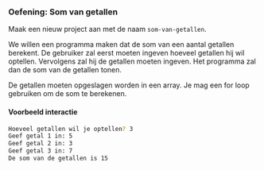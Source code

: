 ### Oefening: Som van getallen

Maak een nieuw project aan met de naam `som-van-getallen`.

We willen een programma maken dat de som van een aantal getallen berekent. De gebruiker zal eerst moeten ingeven hoeveel getallen hij wil optellen. Vervolgens zal hij de getallen moeten ingeven. Het programma zal dan de som van de getallen tonen.

De getallen moeten opgeslagen worden in een array. Je mag een for loop gebruiken om de som te berekenen.

#### Voorbeeld interactie

```bash
Hoeveel getallen wil je optellen? 3
Geef getal 1 in: 5
Geef getal 2 in: 3
Geef getal 3 in: 7
De som van de getallen is 15
```